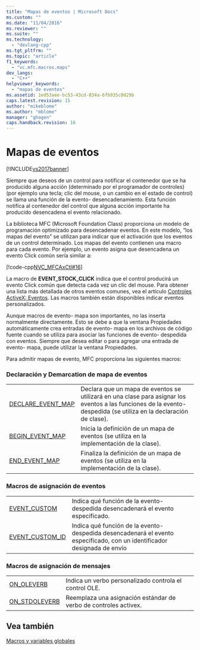 ```yaml
---
title: "Mapas de eventos | Microsoft Docs"
ms.custom: ""
ms.date: "11/04/2016"
ms.reviewer: ""
ms.suite: ""
ms.technology: 
  - "devlang-cpp"
ms.tgt_pltfrm: ""
ms.topic: "article"
f1_keywords: 
  - "vc.mfc.macros.maps"
dev_langs: 
  - "C++"
helpviewer_keywords: 
  - "mapas de eventos"
ms.assetid: 1ed53aee-bc53-43cd-834a-6fb935c0d29b
caps.latest.revision: 15
author: "mikeblome"
ms.author: "mblome"
manager: "ghogen"
caps.handback.revision: 16
---
```

# Mapas de eventos
[!INCLUDE[vs2017banner](../../assembler/inline/includes/vs2017banner.md)]

Siempre que deseos de un control para notificar el contenedor que se ha producido alguna acción \(determinado por el programador de controles\) \(por ejemplo una tecla; clic del mouse, o un cambio en el estado de control\) se llama una función de la evento\- desencadenamiento.  Esta función notifica al contenedor del control que alguna acción importante ha producido desencadena el evento relacionado.  
  
 La biblioteca MFC \(Microsoft Foundation Class\) proporciona un modelo de programación optimizado para desencadenar eventos.  En este modelo, “los mapas del evento” se utilizan para indicar que el activación que los eventos de un control determinado.  Los mapas del evento contienen una macro para cada evento.  Por ejemplo, un evento asigna que desencadena un evento Click común sería similar a:  
  
 [!code-cpp[NVC_MFCAxCtl#16](../../mfc/reference/codesnippet/CPP/event-maps_1.cpp)]  
  
 La macro de **EVENT\_STOCK\_CLICK** indica que el control producirá un evento Click común que detecta cada vez un clic del mouse.  Para obtener una lista más detallada de otros eventos comunes, vea el artículo [Controles ActiveX: Eventos](../../mfc/mfc-activex-controls-events.md).  Las macros también están disponibles indicar eventos personalizados.  
  
 Aunque macros de evento\- mapa son importantes, no las inserta normalmente directamente.  Esto se debe a que la ventana Propiedades automáticamente crea entradas de evento\- mapa en los archivos de código fuente cuando se utiliza para asociar las funciones de evento\- despedida con eventos.  Siempre que desea editar o para agregar una entrada de evento\- mapa, puede utilizar la ventana Propiedades.  
  
 Para admitir mapas de evento, MFC proporciona las siguientes macros:  
  
### Declaración y Demarcation de mapa de eventos  
  
|||  
|-|-|  
|[DECLARE\_EVENT\_MAP](../Topic/DECLARE_EVENT_MAP.md)|Declara que un mapa de eventos se utilizará en una clase para asignar los eventos a las funciones de la evento\- despedida \(se utiliza en la declaración de clase\).|  
|[BEGIN\_EVENT\_MAP](../Topic/BEGIN_EVENT_MAP.md)|Inicia la definición de un mapa de eventos \(se utiliza en la implementación de la clase\).|  
|[END\_EVENT\_MAP](../Topic/END_EVENT_MAP.md)|Finaliza la definición de un mapa de eventos \(se utiliza en la implementación de la clase\).|  
  
### Macros de asignación de eventos  
  
|||  
|-|-|  
|[EVENT\_CUSTOM](../Topic/EVENT_CUSTOM.md)|Indica qué función de la evento\-despedida desencadenará el evento especificado.|  
|[EVENT\_CUSTOM\_ID](../Topic/EVENT_CUSTOM_ID.md)|Indica qué función de la evento\- despedida desencadenará el evento especificado, con un identificador designada de envío|  
  
### Macros de asignación de mensajes  
  
|||  
|-|-|  
|[ON\_OLEVERB](../Topic/ON_OLEVERB.md)|Indica un verbo personalizado controla el control OLE.|  
|[ON\_STDOLEVERB](../Topic/ON_STDOLEVERB.md)|Reemplaza una asignación estándar de verbo de controles activex.|  
  
## Vea también  
 [Macros y variables globales](../../mfc/reference/mfc-macros-and-globals.md)